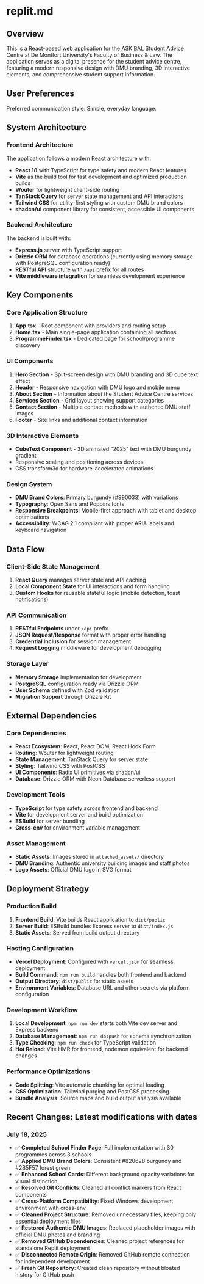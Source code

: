 # replit.md

## Overview

This is a React-based web application for the ASK BAL Student Advice Centre at De Montfort University's Faculty of Business & Law. The application serves as a digital presence for the student advice centre, featuring a modern responsive design with DMU branding, 3D interactive elements, and comprehensive student support information.

## User Preferences

Preferred communication style: Simple, everyday language.

## System Architecture

### Frontend Architecture

The application follows a modern React architecture with:

- **React 18** with TypeScript for type safety and modern React features
- **Vite** as the build tool for fast development and optimized production builds
- **Wouter** for lightweight client-side routing
- **TanStack Query** for server state management and API interactions
- **Tailwind CSS** for utility-first styling with custom DMU brand colors
- **shadcn/ui** component library for consistent, accessible UI components

### Backend Architecture

The backend is built with:

- **Express.js** server with TypeScript support
- **Drizzle ORM** for database operations (currently using memory storage with PostgreSQL configuration ready)
- **RESTful API** structure with `/api` prefix for all routes
- **Vite middleware integration** for seamless development experience

## Key Components

### Core Application Structure

1. **App.tsx** - Root component with providers and routing setup
2. **Home.tsx** - Main single-page application containing all sections
3. **ProgrammeFinder.tsx** - Dedicated page for school/programme discovery

### UI Components

1. **Hero Section** - Split-screen design with DMU branding and 3D cube text effect
2. **Header** - Responsive navigation with DMU logo and mobile menu
3. **About Section** - Information about the Student Advice Centre services
4. **Services Section** - Grid layout showing support categories
5. **Contact Section** - Multiple contact methods with authentic DMU staff images
6. **Footer** - Site links and additional contact information

### 3D Interactive Elements

- **CubeText Component** - 3D animated "2025" text with DMU burgundy gradient
- Responsive scaling and positioning across devices
- CSS transform3d for hardware-accelerated animations

### Design System

- **DMU Brand Colors**: Primary burgundy (#990033) with variations
- **Typography**: Open Sans and Poppins fonts
- **Responsive Breakpoints**: Mobile-first approach with tablet and desktop optimizations
- **Accessibility**: WCAG 2.1 compliant with proper ARIA labels and keyboard navigation

## Data Flow

### Client-Side State Management

1. **React Query** manages server state and API caching
2. **Local Component State** for UI interactions and form handling
3. **Custom Hooks** for reusable stateful logic (mobile detection, toast notifications)

### API Communication

1. **RESTful Endpoints** under `/api` prefix
2. **JSON Request/Response** format with proper error handling
3. **Credential Inclusion** for session management
4. **Request Logging** middleware for development debugging

### Storage Layer

- **Memory Storage** implementation for development
- **PostgreSQL** configuration ready via Drizzle ORM
- **User Schema** defined with Zod validation
- **Migration Support** through Drizzle Kit

## External Dependencies

### Core Dependencies

- **React Ecosystem**: React, React DOM, React Hook Form
- **Routing**: Wouter for lightweight routing
- **State Management**: TanStack Query for server state
- **Styling**: Tailwind CSS with PostCSS
- **UI Components**: Radix UI primitives via shadcn/ui
- **Database**: Drizzle ORM with Neon Database serverless support

### Development Tools

- **TypeScript** for type safety across frontend and backend
- **Vite** for development server and build optimization
- **ESBuild** for server bundling
- **Cross-env** for environment variable management

### Asset Management

- **Static Assets**: Images stored in `attached_assets/` directory
- **DMU Branding**: Authentic university building images and staff photos
- **Logo Assets**: Official DMU logo in SVG format

## Deployment Strategy

### Production Build

1. **Frontend Build**: Vite builds React application to `dist/public`
2. **Server Build**: ESBuild bundles Express server to `dist/index.js`
3. **Static Assets**: Served from build output directory

### Hosting Configuration

- **Vercel Deployment**: Configured with `vercel.json` for seamless deployment
- **Build Command**: `npm run build` handles both frontend and backend
- **Output Directory**: `dist/public` for static assets
- **Environment Variables**: Database URL and other secrets via platform configuration

### Development Workflow

1. **Local Development**: `npm run dev` starts both Vite dev server and Express backend
2. **Database Management**: `npm run db:push` for schema synchronization
3. **Type Checking**: `npm run check` for TypeScript validation
4. **Hot Reload**: Vite HMR for frontend, nodemon equivalent for backend changes

### Performance Optimizations

- **Code Splitting**: Vite automatic chunking for optimal loading
- **CSS Optimization**: Tailwind purging and PostCSS processing
- **Bundle Analysis**: Source maps and build output analysis available

## Recent Changes: Latest modifications with dates

### July 18, 2025
- ✅ **Completed School Finder Page**: Full implementation with 30 programmes across 3 schools
- ✅ **Applied DMU Brand Colors**: Consistent #820628 burgundy and #2B5F57 forest green
- ✅ **Enhanced School Cards**: Different background opacity variations for visual distinction
- ✅ **Resolved Git Conflicts**: Cleaned all conflict markers from React components
- ✅ **Cross-Platform Compatibility**: Fixed Windows development environment with cross-env
- ✅ **Cleaned Project Structure**: Removed unnecessary files, keeping only essential deployment files
- ✅ **Restored Authentic DMU Images**: Replaced placeholder images with official DMU photos and branding
- ✅ **Removed GitHub Dependencies**: Cleaned project references for standalone Replit deployment
- ✅ **Disconnected Remote Origin**: Removed GitHub remote connection for independent development
- ✅ **Fresh Git Repository**: Created clean repository without bloated history for GitHub push